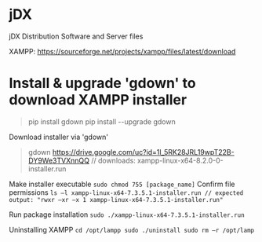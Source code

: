 # jDX
jDX Distribution Software and Server files

XAMPP:
https://sourceforge.net/projects/xampp/files/latest/download

# Install & upgrade 'gdown' to download XAMPP installer
> pip install gdown
> pip install --upgrade gdown 


Download installer via 'gdown'

> gdown https://drive.google.com/uc?id=1l_5RK28JRL19wpT22B-DY9We3TVXnnQQ
// downloads: xampp-linux-x64-8.2.0-0-installer.run


Make installer executable
`
sudo chmod 755 [package_name]
`
Confirm file permissions
`
ls –l xampp-linux-x64-7.3.5.1-installer.run
// expected output: "rwxr –xr –x 1 xampp-linux-x64-7.3.5.1-installer.run"
`

Run package installation
`
sudo ./xampp-linux-x64-7.3.5.1-installer.run
`

Uninstalling XAMPP
`
cd /opt/lampp
sudo ./uninstall
sudo rm –r /opt/lamp
`
